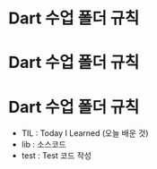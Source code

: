 # Dart 수업 폴더 규칙 #
# Dart 수업 폴더 규칙 #
# Dart 수업 폴더 규칙 #

- TIL : Today I Learned (오늘 배운 것)
- lib : 소스코드
- test : Test 코드 작성